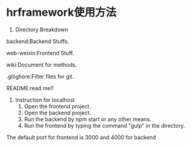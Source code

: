 # hrframework使用方法

1.  Directory Breakdown

backend:Backend Stuffs.

web-weixin:Frontend Stuff.

wiki:Document for methods.

.gitighore:Filter files for git.

README:read me!!

1.  Instruction for localhost 
    1.  Open the frontend project.
    2.  Open the backend project.
    3.  Run the backend by npm start or any other means.
    4.  Run the frontend by typing the command "gulp" in the directory.
    
The default port for frontend is 3000
and 4000 for backend 
